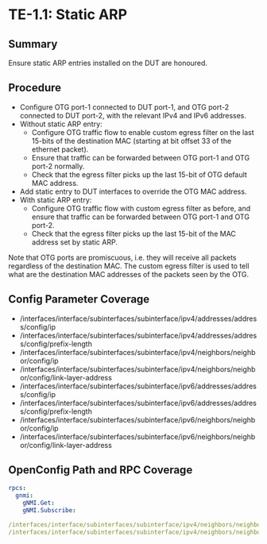 # TE-1.1: Static ARP

## Summary

Ensure static ARP entries installed on the DUT are honoured.

## Procedure

*   Configure OTG port-1 connected to DUT port-1, and OTG port-2 connected to
    DUT port-2, with the relevant IPv4 and IPv6 addresses.
*   Without static ARP entry:
    *   Configure OTG traffic flow to enable custom egress filter on the last
        15-bits of the destination MAC (starting at bit offset 33 of the
        ethernet packet).
    *   Ensure that traffic can be forwarded between OTG port-1 and OTG port-2
        normally.
    *   Check that the egress filter picks up the last 15-bit of OTG default MAC
        address.
*   Add static entry to DUT interfaces to override the OTG MAC address.
*   With static ARP entry:
    *   Configure OTG traffic flow with custom egress filter as before, and
        ensure that traffic can be forwarded between OTG port-1 and OTG port-2.
    *   Check that the egress filter picks up the last 15-bit of the MAC address
        set by static ARP.

Note that OTG ports are promiscuous, i.e. they will receive all packets
regardless of the destination MAC. The custom egress filter is used to tell what
are the destination MAC addresses of the packets seen by the OTG.

## Config Parameter Coverage

*   /interfaces/interface/subinterfaces/subinterface/ipv4/addresses/address/config/ip
*   /interfaces/interface/subinterfaces/subinterface/ipv4/addresses/address/config/prefix-length
*   /interfaces/interface/subinterfaces/subinterface/ipv4/neighbors/neighbor/config/ip
*   /interfaces/interface/subinterfaces/subinterface/ipv4/neighbors/neighbor/config/link-layer-address
*   /interfaces/interface/subinterfaces/subinterface/ipv6/addresses/address/config/ip
*   /interfaces/interface/subinterfaces/subinterface/ipv6/addresses/address/config/prefix-length
*   /interfaces/interface/subinterfaces/subinterface/ipv6/neighbors/neighbor/config/ip
*   /interfaces/interface/subinterfaces/subinterface/ipv6/neighbors/neighbor/config/link-layer-address

## OpenConfig Path and RPC Coverage

```yaml
rpcs:
  gnmi:
    gNMI.Get:
    gNMI.Subscribe:

/interfaces/interface/subinterfaces/subinterface/ipv4/neighbors/neighbor/state/ip
/interfaces/interface/subinterfaces/subinterface/ipv4/neighbors/neighbor/state/link-layer-address

```
